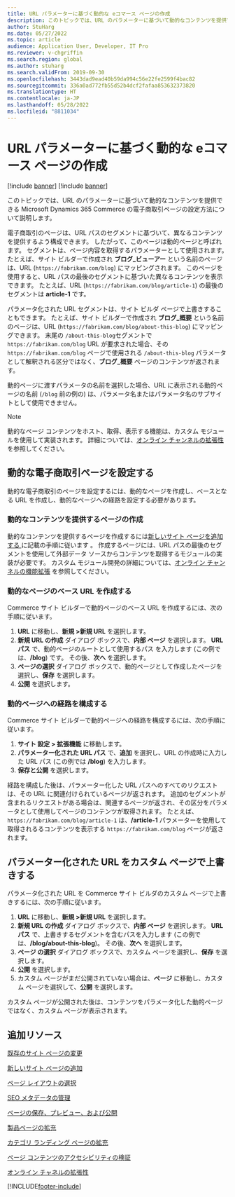 ```yaml
---
title: URL パラメーターに基づく動的な eコマース ページの作成
description: このトピックでは、URL のパラメーターに基づいて動的なコンテンツを提供できる Microsoft Dynamics 365 Commerce の電子商取引ページの設定方法について説明します。
author: StuHarg
ms.date: 05/27/2022
ms.topic: article
audience: Application User, Developer, IT Pro
ms.reviewer: v-chgriffin
ms.search.region: global
ms.author: stuharg
ms.search.validFrom: 2019-09-30
ms.openlocfilehash: 3443dad9ead40b59da994c56e22fe2599f4bac82
ms.sourcegitcommit: 336a0ad772fb55d52b4dcf2fafaa853632373820
ms.translationtype: HT
ms.contentlocale: ja-JP
ms.lasthandoff: 05/28/2022
ms.locfileid: "8811034"
---
```

# <a name="create-dynamic-e-commerce-pages-based-on-url-parameters"></a>URL パラメーターに基づく動的な eコマース ページの作成

[!include [banner](includes/banner.md)]
[!include [banner](includes/preview-banner.md)]

このトピックでは、URL のパラメーターに基づいて動的なコンテンツを提供できる Microsoft Dynamics 365 Commerce の電子商取引ページの設定方法について説明します。

電子商取引のページは、URL パスのセグメントに基づいて、異なるコンテンツを提供するよう構成できます。 したがって、このページは動的ページと呼ばれます。 セグメントは、ページ内容を取得するパラメーターとして使用されます。 たとえば、サイト ビルダーで作成され **ブログ\_ビューアー** という名前のページは、URL (`https://fabrikam.com/blog`) にマッピングされます。 このページを使用すると、URL パスの最後のセグメントに基づいた異なるコンテンツを表示できます。 たとえば、URL (`https://fabrikam.com/blog/article-1`) の最後のセグメントは **article-1** です。

パラメータ化された URL セグメントは、サイト ビルダ ページで上書きすることもできます。 たとえば、サイト ビルダーで作成され **ブログ\_概要** という名前のページは、URL (`https://fabrikam.com/blog/about-this-blog`) にマッピングできます。 末尾の  `/about-this-blog`セグメントで `https://fabrikam.com/blog` URL が要求された場合、その `https://fabrikam.com/blog` ページで使用される `/about-this-blog` パラメータとして解釈される区分ではなく、**ブログ\_概要** ページのコンテンツが返されます。 

動的ページに渡すパラメータの名前を選択した場合、URL に表示される動的ページの名前 (`/blog` 前の例の) は、パラメータ名またはパラメータ名のサブサイトとして使用できません。 

> [!NOTE]
> 動的なページ コンテンツをホスト、取得、表示する機能は、カスタム モジュールを使用して実装されます。 詳細については、[オンライン チャンネルの拡張性](e-commerce-extensibility/overview.md)を参照してください。

## <a name="set-up-a-dynamic-e-commerce-page"></a>動的な電子商取引ページを設定する

動的な電子商取引のページを設定するには、動的なページを作成し、ベースとなる URL を作成し、動的なページへの経路を設定する必要があります。

### <a name="create-the-page-that-will-serve-dynamic-content"></a>動的なコンテンツを提供するページの作成

動的なコンテンツを提供するページを作成するには[新しいサイト ページを追加する ](add-new-page.md)に記載の手順に従います 。 作成するページには、URL パスの最後のセグメントを使用して外部データ ソースからコンテンツを取得するモジュールの実装が必要です。 カスタム モジュール開発の詳細については、[オンライン チャンネルの機能拡張](e-commerce-extensibility/overview.md) を参照してください。

### <a name="create-the-base-url-for-the-dynamic-page"></a>動的なページのベース URL を作成する

Commerce サイト ビルダーで動的ページのベース URL を作成するには、次の手順に従います。

1. **URL** に移動し、**新規 \>新規 URL** を選択します。
1. **新規 URL の作成** ダイアログ ボックスで、**内部 ページ** を選択します。 **URL パス** で、動的ページのルートとして使用するパス を入力します (この例では、**/blog**) です。 その後、**次へ** を選択します。
1. **ページの選択** ダイアログ ボックスで、動的ページとして作成したページを選択し、**保存** を選択します。
1. **公開** を選択します。

### <a name="configure-the-route-to-the-dynamic-page"></a>動的ページへの経路を構成する

Commerce サイト ビルダーで動的ページへの経路を構成するには、次の手順に従います。

1. **サイト 設定 \> 拡張機能** に移動します。
1. **パラメーター化された URL パス** で、**追加** を選択し、URL の作成時に入力した URL パス (この例では **/blog**) を入力します。
1. **保存と公開** を選択します。

経路を構成した後は、パラメーター化した URL パスへのすべてのリクエストは、その URL に関連付けられているページが返されます。 追加のセグメントが含まれるリクエストがある場合は、関連するページが返され、その区分をパラメータとして使用してページのコンテンツが取得されます。 たとえば、`https://fabrikam.com/blog/article-1` は、**/article-1** パラメーターを使用して取得されるるコンテンツを表示する `https://fabrikam.com/blog` ページが返されます。

## <a name="override-a-parameterized-url-with-a-custom-page"></a>パラメーター化された URL をカスタム ページで上書きする

パラメータ化された URL を Commerce サイト ビルダのカスタム ページで上書きするには、次の手順に従います。

1. **URL** に移動し、**新規 \>新規 URL** を選択します。
1. **新規 URL の作成** ダイアログ ボックスで、**内部 ページ** を選択します。 **URL パス** で、上書きするセグメントを含むパスを入力します (この例では、**/blog/about-this-blog**)。 その後、**次へ** を選択します。
1. **ページ の選択** ダイアログ ボックスで、カスタム ページを選択し、**保存** を選択します。
1. **公開** を選択します。
1. カスタム ページがまだ公開されていない場合は、**ページ** に移動し、カスタム ページを選択して、**公開** を選択します。

カスタム ページが公開された後は、コンテンツをパラメータ化した動的ページではなく、カスタム ページが表示されます。

## <a name="additional-resources"></a>追加リソース

[既存のサイト ページの変更](modify-existing-page.md)

[新しいサイト ページの追加](add-new-page.md)

[ページ レイアウトの選択](select-page-layouts.md)

[SEO メタデータの管理](manage-seo-metadata.md)

[ページの保存、プレビュー、および公開](save-preview-publish-page.md)

[製品ページの拡充](enrich-product-page.md)

[カテゴリ ランディング ページの拡充](enrich-category-page.md)

[ページ コンテンツのアクセシビリティの検証](verify-accessibility.md)

[オンライン チャネルの拡張性](e-commerce-extensibility/overview.md)


[!INCLUDE[footer-include](../includes/footer-banner.md)]
